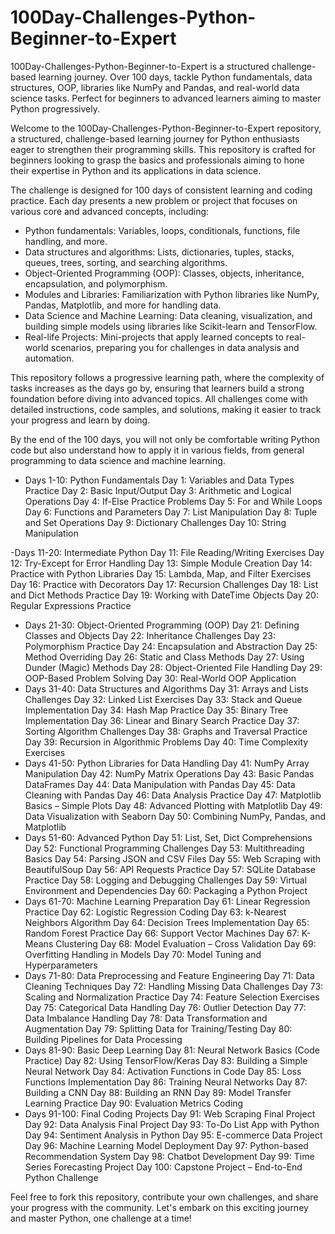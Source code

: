 # 100Day-Challenges-Python-Beginner-to-Expert
100Day-Challenges-Python-Beginner-to-Expert is a structured challenge-based learning journey. Over 100 days, tackle Python fundamentals, data structures, OOP, libraries like NumPy and Pandas, and real-world data science tasks. Perfect for beginners to advanced learners aiming to master Python progressively.

Welcome to the 100Day-Challenges-Python-Beginner-to-Expert repository, a structured, challenge-based learning journey for Python enthusiasts eager to strengthen their programming skills. This repository is crafted for beginners looking to grasp the basics and professionals aiming to hone their expertise in Python and its applications in data science.

The challenge is designed for 100 days of consistent learning and coding practice. Each day presents a new problem or project that focuses on various core and advanced concepts, including:

- Python fundamentals: Variables, loops, conditionals, functions, file handling, and more.
- Data structures and algorithms: Lists, dictionaries, tuples, stacks, queues, trees, sorting, and searching algorithms.
- Object-Oriented Programming (OOP): Classes, objects, inheritance, encapsulation, and polymorphism.
- Modules and Libraries: Familiarization with Python libraries like NumPy, Pandas, Matplotlib, and more for handling data.
- Data Science and Machine Learning: Data cleaning, visualization, and building simple models using libraries like Scikit-learn and TensorFlow.
- Real-life Projects: Mini-projects that apply learned concepts to real-world scenarios, preparing you for challenges in data analysis and automation.

This repository follows a progressive learning path, where the complexity of tasks increases as the days go by, ensuring that learners build a strong foundation before diving into advanced topics. All challenges come with detailed instructions, code samples, and solutions, making it easier to track your progress and learn by doing.

By the end of the 100 days, you will not only be comfortable writing Python code but also understand how to apply it in various fields, from general programming to data science and machine learning.


- Days 1-10: Python Fundamentals
    Day 1: Variables and Data Types Practice
    Day 2: Basic Input/Output
    Day 3: Arithmetic and Logical Operations
    Day 4: If-Else Practice Problems
    Day 5: For and While Loops
    Day 6: Functions and Parameters
    Day 7: List Manipulation
    Day 8: Tuple and Set Operations
    Day 9: Dictionary Challenges
    Day 10: String Manipulation

-Days 11-20: Intermediate Python
    Day 11: File Reading/Writing Exercises
    Day 12: Try-Except for Error Handling
    Day 13: Simple Module Creation
    Day 14: Practice with Python Libraries
    Day 15: Lambda, Map, and Filter Exercises
    Day 16: Practice with Decorators
    Day 17: Recursion Challenges
    Day 18: List and Dict Methods Practice
    Day 19: Working with DateTime Objects
    Day 20: Regular Expressions Practice
- Days 21-30: Object-Oriented Programming (OOP)
    Day 21: Defining Classes and Objects
    Day 22: Inheritance Challenges
    Day 23: Polymorphism Practice
    Day 24: Encapsulation and Abstraction
    Day 25: Method Overriding
    Day 26: Static and Class Methods
    Day 27: Using Dunder (Magic) Methods
    Day 28: Object-Oriented File Handling
    Day 29: OOP-Based Problem Solving
    Day 30: Real-World OOP Application
- Days 31-40: Data Structures and Algorithms
    Day 31: Arrays and Lists Challenges
    Day 32: Linked List Exercises
    Day 33: Stack and Queue Implementation
    Day 34: Hash Map Practice
    Day 35: Binary Tree Implementation
    Day 36: Linear and Binary Search Practice
    Day 37: Sorting Algorithm Challenges
    Day 38: Graphs and Traversal Practice
    Day 39: Recursion in Algorithmic Problems
    Day 40: Time Complexity Exercises
- Days 41-50: Python Libraries for Data Handling
    Day 41: NumPy Array Manipulation
    Day 42: NumPy Matrix Operations
    Day 43: Basic Pandas DataFrames
    Day 44: Data Manipulation with Pandas
    Day 45: Data Cleaning with Pandas
    Day 46: Data Analysis Practice
    Day 47: Matplotlib Basics – Simple Plots
    Day 48: Advanced Plotting with Matplotlib
    Day 49: Data Visualization with Seaborn
    Day 50: Combining NumPy, Pandas, and Matplotlib
- Days 51-60: Advanced Python
    Day 51: List, Set, Dict Comprehensions
    Day 52: Functional Programming Challenges
    Day 53: Multithreading Basics
    Day 54: Parsing JSON and CSV Files
    Day 55: Web Scraping with BeautifulSoup
    Day 56: API Requests Practice
    Day 57: SQLite Database Practice
    Day 58: Logging and Debugging Challenges
    Day 59: Virtual Environment and Dependencies
    Day 60: Packaging a Python Project
- Days 61-70: Machine Learning Preparation
    Day 61: Linear Regression Practice
    Day 62: Logistic Regression Coding
    Day 63: k-Nearest Neighbors Algorithm
    Day 64: Decision Trees Implementation
    Day 65: Random Forest Practice
    Day 66: Support Vector Machines
    Day 67: K-Means Clustering
    Day 68: Model Evaluation – Cross Validation
    Day 69: Overfitting Handling in Models
    Day 70: Model Tuning and Hyperparameters
- Days 71-80: Data Preprocessing and Feature Engineering
    Day 71: Data Cleaning Techniques
    Day 72: Handling Missing Data Challenges
    Day 73: Scaling and Normalization Practice
    Day 74: Feature Selection Exercises
    Day 75: Categorical Data Handling
    Day 76: Outlier Detection
    Day 77: Data Imbalance Handling
    Day 78: Data Transformation and Augmentation
    Day 79: Splitting Data for Training/Testing
    Day 80: Building Pipelines for Data Processing
- Days 81-90: Basic Deep Learning
    Day 81: Neural Network Basics (Code Practice)
    Day 82: Using TensorFlow/Keras
    Day 83: Building a Simple Neural Network
    Day 84: Activation Functions in Code
    Day 85: Loss Functions Implementation
    Day 86: Training Neural Networks
    Day 87: Building a CNN
    Day 88: Building an RNN
    Day 89: Model Transfer Learning Practice
    Day 90: Evaluation Metrics Coding
- Days 91-100: Final Coding Projects
    Day 91: Web Scraping Final Project
    Day 92: Data Analysis Final Project
    Day 93: To-Do List App with Python
    Day 94: Sentiment Analysis in Python
    Day 95: E-commerce Data Project
    Day 96: Machine Learning Model Deployment
    Day 97: Python-based Recommendation System
    Day 98: Chatbot Development
    Day 99: Time Series Forecasting Project
    Day 100: Capstone Project – End-to-End Python Challenge

Feel free to fork this repository, contribute your own challenges, and share your progress with the community. Let's embark on this exciting journey and master Python, one challenge at a time!

